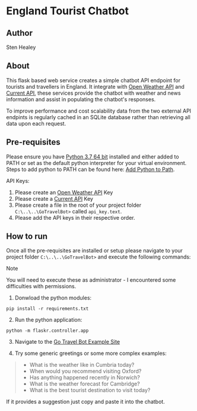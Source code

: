 # England Tourist Chatbot
 
## Author
Sten Healey

## About
This flask based web service creates a simple chatbot API endpoint for tourists and travellers in England. It integrate with [Open Weather API](https://openweathermap.org/api) and [Current API](https://currentsapi.services/en), these services provide the chatbot with weather and news information and assist in populating the chatbot's responses. 

To improve performance and cost scalability data from the two external API endpints is regularly cached in an SQLite database rather than retrieving all data upon each request.

## Pre-requisites

Please ensure you have [Python 3.7 64 bit](https://www.python.org/ftp/python/3.7.9/python-3.7.9-amd64.exe) installed and either added to PATH or set as the default python interpreter for your virtual environment. Steps to add python to PATH can be found here: [Add Python to Path](https://realpython.com/add-python-to-path/).

API Keys:
1. Please create an [Open Weather API](https://openweathermap.org/api) Key
2. Please create a [Current API](https://currentsapi.services/en) Key
3. Please create a file in the root of your project folder `C:\..\..\GoTravelBot>` called `api_key.text`.
4. Please add the API keys in their respective order.

## How to run
Once all the pre-requisites are installed or setup please navigate to your project folder `C:\..\..\GoTravelBot>` and execute the following commands:

> [!NOTE]
> You will need to execute these as administrator - I encountered some difficulties with permissions.

1. Donwload the python modules:

```console
pip install -r requirements.txt
```

2. Run the python application:

```console
python -m flaskr.controller.app
```

3. Navigate to the [Go Travel Bot Example Site](http://localhost/index)

4. Try some generic greetings or some more complex examples:

>- What is the weather like in Cumbria today?
>- When would you recommend visiting Oxford?
>- Has anything happened recently in Norwich?
>- What is the weather forecast for Cambridge?
>- What is the best tourist destination to visit today?

If it provides a suggestion just copy and paste it into the chatbot.
